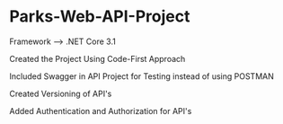 # Parks-Web-API-Project

Framework --> .NET Core 3.1
<p>Created the Project Using Code-First Approach</p>
<p>Included Swagger in API Project for Testing instead of using POSTMAN</p>
<p>Created Versioning of API's</p>
<p>Added Authentication and Authorization for API's</p>
